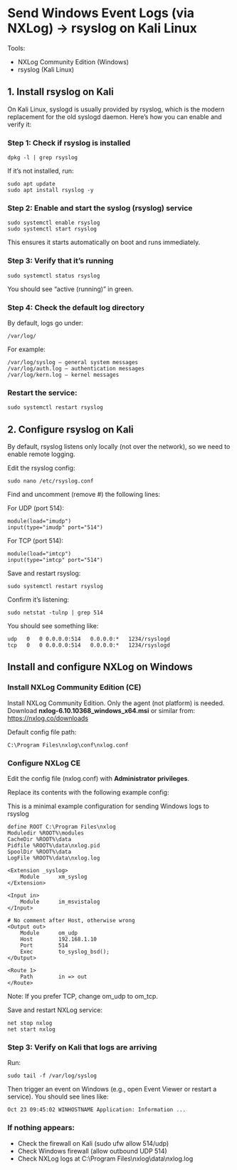 # Send Windows Event Logs (via NXLog) → rsyslog on Kali Linux

Tools:
- NXLog Community Edition (Windows)
- rsyslog (Kali Linux)

## 1. Install rsyslog on Kali

On Kali Linux, syslogd is usually provided by rsyslog, which is the modern replacement for the old syslogd daemon.
Here’s how you can enable and verify it:

### Step 1: Check if rsyslog is installed
```
dpkg -l | grep rsyslog
```

If it’s not installed, run:
```
sudo apt update
sudo apt install rsyslog -y
```
### Step 2: Enable and start the syslog (rsyslog) service
```
sudo systemctl enable rsyslog
sudo systemctl start rsyslog
```

This ensures it starts automatically on boot and runs immediately.

### Step 3: Verify that it’s running
```
sudo systemctl status rsyslog
```

You should see “active (running)” in green.

### Step 4: Check the default log directory

By default, logs go under:
```
/var/log/
```

For example:
```
/var/log/syslog — general system messages
/var/log/auth.log — authentication messages
/var/log/kern.log — kernel messages
```


### Restart the service:
```
sudo systemctl restart rsyslog
```

## 2. Configure rsyslog on Kali

By default, rsyslog listens only locally (not over the network), so we need to enable remote logging.

Edit the rsyslog config:
```
sudo nano /etc/rsyslog.conf
```

Find and uncomment (remove #) the following lines:

For UDP (port 514):
```
module(load="imudp")
input(type="imudp" port="514")
```

For TCP (port 514):
```
module(load="imtcp")
input(type="imtcp" port="514")
```

Save and restart rsyslog:
```
sudo systemctl restart rsyslog
```

Confirm it’s listening:
```
sudo netstat -tulnp | grep 514
```

You should see something like:
```
udp   0   0 0.0.0.0:514   0.0.0.0:*   1234/rsyslogd
tcp   0   0 0.0.0.0:514   0.0.0.0:*   1234/rsyslogd
```

## Install and configure NXLog on Windows

### Install NXLog Community Edition (CE)
Install NXLog Community Edition. Only the agent (not platform) is needed.
Download **nxlog-6.10.10368_windows_x64.msi** or similar from: https://nxlog.co/downloads

Default config file path:
```
C:\Program Files\nxlog\conf\nxlog.conf
```

### Configure NXLog CE
Edit the config file (nxlog.conf) with **Administrator privileges**.

Replace its contents with the following example config:

This is a minimal example configuration for sending Windows logs to rsyslog

```
define ROOT C:\Program Files\nxlog
Moduledir %ROOT%\modules
CacheDir %ROOT%\data
Pidfile %ROOT%\data\nxlog.pid
SpoolDir %ROOT%\data
LogFile %ROOT%\data\nxlog.log

<Extension _syslog>
    Module      xm_syslog
</Extension>

<Input in>
    Module      im_msvistalog
</Input>

# No comment after Host, otherwise wrong
<Output out>
    Module      om_udp
    Host        192.168.1.10
    Port        514
    Exec        to_syslog_bsd();
</Output>

<Route 1>
    Path        in => out
</Route>
```

Note: If you prefer TCP, change om_udp to om_tcp.

Save and restart NXLog service:
```
net stop nxlog
net start nxlog
```

### Step 3: Verify on Kali that logs are arriving

Run:
```
sudo tail -f /var/log/syslog
```

Then trigger an event on Windows (e.g., open Event Viewer or restart a service).
You should see lines like:
```
Oct 23 09:45:02 WINHOSTNAME Application: Information ... 
```

### If nothing appears:

- Check the firewall on Kali (sudo ufw allow 514/udp)
- Check Windows firewall (allow outbound UDP 514)
- Check NXLog logs at C:\Program Files\nxlog\data\nxlog.log
